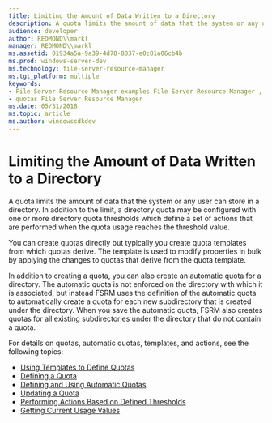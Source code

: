 ```yaml
---
title: Limiting the Amount of Data Written to a Directory
description: A quota limits the amount of data that the system or any user can store in a directory.
audience: developer
author: REDMOND\\markl
manager: REDMOND\\markl
ms.assetid: 01934a5a-9a39-4d78-8837-e0c81a06cb4b
ms.prod: windows-server-dev
ms.technology: file-server-resource-manager
ms.tgt_platform: multiple
keywords:
- File Server Resource Manager examples File Server Resource Manager , limiting the amount of data written to a directory
- quotas File Server Resource Manager
ms.date: 05/31/2018
ms.topic: article
ms.author: windowssdkdev
---
```


# Limiting the Amount of Data Written to a Directory

A quota limits the amount of data that the system or any user can store in a directory. In addition to the limit, a directory quota may be configured with one or more directory quota thresholds which define a set of actions that are performed when the quota usage reaches the threshold value.

You can create quotas directly but typically you create quota templates from which quotas derive. The template is used to modify properties in bulk by applying the changes to quotas that derive from the quota template.

In addition to creating a quota, you can also create an automatic quota for a directory. The automatic quota is not enforced on the directory with which it is associated, but instead FSRM uses the definition of the automatic quota to automatically create a quota for each new subdirectory that is created under the directory. When you save the automatic quota, FSRM also creates quotas for all existing subdirectories under the directory that do not contain a quota.

For details on quotas, automatic quotas, templates, and actions, see the following topics:

-   [Using Templates to Define Quotas](using-templates-to-define-quotas.md)
-   [Defining a Quota](defining-a-quota.md)
-   [Defining and Using Automatic Quotas](defining-and-using-automatic-quotas.md)
-   [Updating a Quota](updating-a-quota.md)
-   [Performing Actions Based on Defined Thresholds](performing-actions-based-on-defined-thresholds.md)
-   [Getting Current Usage Values](getting-current-usage-values.md)

 

 




